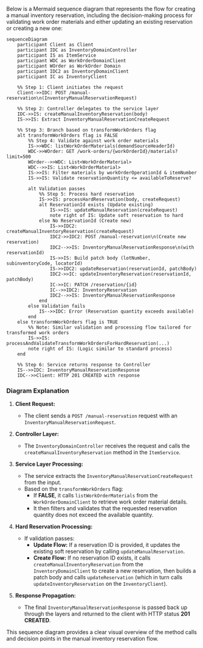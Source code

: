 Below is a Mermaid sequence diagram that represents the flow for creating a manual inventory reservation, including the decision-making process for validating work order materials and either updating an existing reservation or creating a new one:

```mermaid
sequenceDiagram
    participant Client as Client
    participant IDC as InventoryDomainController
    participant IS as ItemService
    participant WDC as WorkOrderDomainClient
    participant WOrder as WorkOrder Domain
    participant IDC2 as InventoryDomainClient
    participant IC as InventoryClient

    %% Step 1: Client initiates the request
    Client->>IDC: POST /manual-reservation\n(InventoryManualReservationRequest)
    
    %% Step 2: Controller delegates to the service layer
    IDC->>IS: createManualInventoryReservation(body)
    IS->>IS: Extract InventoryManualReservationCreateRequest
    
    %% Step 3: Branch based on transformWorkOrders flag
    alt transformWorkOrders flag is FALSE
        %% Step 4: Validate against work order materials
        IS->>WDC: listWorkOrderMaterials(demandSourceHeaderId)
        WDC->>WOrder: GET /work-orders/{workOrderId}/materials?limit=500
        WOrder-->>WDC: List<WorkOrderMaterial>
        WDC-->>IS: List<WorkOrderMaterial>
        IS->>IS: Filter materials by workOrderOperationId & itemNumber
        IS->>IS: Validate reservationQuantity <= availableToReserve?
        
        alt Validation passes
            %% Step 5: Process hard reservation
            IS->>IS: processHardReservation(body, createRequest)
            alt ReservationId exists (Update existing)
                IS->>IS: updateManualReservation(createRequest)
                note right of IS: Update soft reservation to hard
            else No ReservationId (Create new)
                IS->>IDC2: createManualInventoryReservation(createRequest)
                IDC2->>IDC2: POST /manual-reservation\n(Create new reservation)
                IDC2-->>IS: InventoryManualReservationResponse\n(with reservationId)
                IS->>IS: Build patch body (lotNumber, subinventoryCode, locatorId)
                IS->>IDC2: updateReservation(reservationId, patchBody)
                IDC2->>IC: updateInventoryReservation(reservationId, patchBody)
                IC->>IC: PATCH /reservation/{id}
                IC-->>IDC2: InventoryReservation
                IDC2-->>IS: InventoryManualReservationResponse
            end
        else Validation fails
            IS-->>IDC: Error (Reservation quantity exceeds available)
        end
    else transformWorkOrders flag is TRUE
        %% Note: Similar validation and processing flow tailored for transformed work orders
        IS->>IS: processAndValidateTransformWorkOrdersForHardReservation(...)
        note right of IS: (Logic similar to standard process)
    end
    
    %% Step 6: Service returns response to Controller
    IS-->>IDC: InventoryManualReservationResponse
    IDC-->>Client: HTTP 201 CREATED with response
```

### Diagram Explanation

1. **Client Request:**  
   - The client sends a `POST /manual-reservation` request with an `InventoryManualReservationRequest`.

2. **Controller Layer:**  
   - The `InventoryDomainController` receives the request and calls the `createManualInventoryReservation` method in the `ItemService`.

3. **Service Layer Processing:**  
   - The service extracts the `InventoryManualReservationCreateRequest` from the input.
   - Based on the `transformWorkOrders` flag:
     - If **FALSE**, it calls `listWorkOrderMaterials` from the `WorkOrderDomainClient` to retrieve work order material details.
     - It then filters and validates that the requested reservation quantity does not exceed the available quantity.
     
4. **Hard Reservation Processing:**  
   - If validation passes:
     - **Update Flow:** If a reservation ID is provided, it updates the existing soft reservation by calling `updateManualReservation`.
     - **Create Flow:** If no reservation ID exists, it calls `createManualInventoryReservation` from the `InventoryDomainClient` to create a new reservation, then builds a patch body and calls `updateReservation` (which in turn calls `updateInventoryReservation` on the `InventoryClient`).
     
5. **Response Propagation:**  
   - The final `InventoryManualReservationResponse` is passed back up through the layers and returned to the client with HTTP status **201 CREATED**.

This sequence diagram provides a clear visual overview of the method calls and decision points in the manual inventory reservation flow.